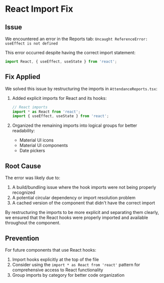 # React Import Fix

## Issue
We encountered an error in the Reports tab: `Uncaught ReferenceError: useEffect is not defined`

This error occurred despite having the correct import statement:
```typescript
import React, { useEffect, useState } from 'react';
```

## Fix Applied
We solved this issue by restructuring the imports in `AttendanceReports.tsx`:

1. Added explicit imports for React and its hooks:
   ```typescript
   // React imports
   import * as React from 'react';
   import { useEffect, useState } from 'react';
   ```

2. Organized the remaining imports into logical groups for better readability:
   - Material UI icons
   - Material UI components
   - Date pickers

## Root Cause
The error was likely due to:
1. A build/bundling issue where the hook imports were not being properly recognized
2. A potential circular dependency or import resolution problem
3. A cached version of the component that didn't have the correct import

By restructuring the imports to be more explicit and separating them clearly, we ensured that the React hooks were properly imported and available throughout the component.

## Prevention
For future components that use React hooks:
1. Import hooks explicitly at the top of the file
2. Consider using the `import * as React from 'react'` pattern for comprehensive access to React functionality
3. Group imports by category for better code organization
